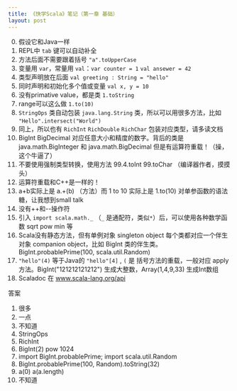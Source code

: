 ```yaml
---
title: 《快学Scala》笔记（第一章 基础）
layout: post
---
```


0. 假设它和Java一样
1. REPL中 `tab` 键可以自动补全
2. 方法后面不需要跟着括号 `"a".toUpperCase`
3. 变量用 `var`，常量用 `val`：`var counter = 1` `val ansewer = 42`
3. 类型声明放在后面 `val greeting : String = "hello"`
5. 同时声明和初始化多个值或变量 `val x, y = 10`
6. 没有primative value，都是类 `1.toString`
7. range可以这么做 `1.to(10)`
8. `StringOps` 类自动包装 `java.lang.String` 类，所以可以用很多方法，比如 `"Hello".intersect("World")`
9. 同上，所以也有 `RichInt` `RichDouble` `RichChar` 包装对应类型，请多读文档
10. BigInt BigDecimal 对应任意大小和精度的数字。背后的类是 java.math.BigInteger 和 java.math.BigDecimal 但是有运算符重载！（操，这个牛逼了）
11. 不要使用强制类型转换，使用方法 99.4.toInt 99.toChar （编译器作者，摸摸头）
12. 运算符重载和C++是一样的！
13. a+b实际上是 a.+(b) （方法）而 1 to 10 实际上是 1.to(10) 对单参函数的语法糖，让我想到small talk
14. 没有++和--操作符
15. 引入 `import scala.math._` （`_` 是通配符，类似`*`）后，可以使用各种数学函数 sqrt pow min 等
16. Scala没有静态方法，但有单例对象 singleton object 每个类都对应一个伴生对象 companion object，比如 BigInt 类的伴生类。 BigInt.probablePrime(100, scala.util.Random)
17. `"hello"(4)` 等于Java的 `"hello"[4]` , `(` 是 括号方法的重载，一般对应 apply方法。BigInt("121212121212") 生成大整数，Array(1,4,9,33) 生成Int数组
18. Scaladoc 在 www.scala-lang.org/api

答案

1. 很多
2. 一点
3. 不知道
4. StringOps
5. RichInt
6. BigInt(2) pow 1024
7. import BigInt.probablePrime; import scala.util.Random
8. BigInt.probablePrime(100, Random).toString(32)
9. a(0) a(a.length)
10. 不知道


